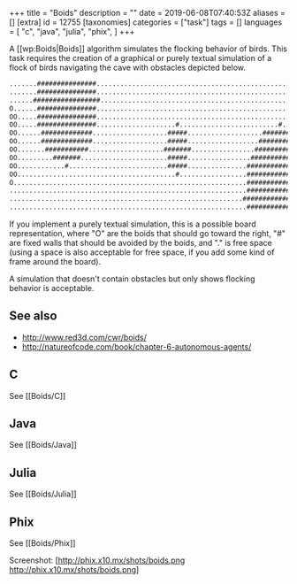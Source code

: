 +++
title = "Boids"
description = ""
date = 2019-06-08T07:40:53Z
aliases = []
[extra]
id = 12755
[taxonomies]
categories = ["task"]
tags = []
languages = [
  "c",
  "java",
  "julia",
  "phix",
]
+++

A [[wp:Boids|Boids]] algorithm simulates the flocking behavior of birds. This task requires the creation of a graphical or purely textual simulation of a flock of birds navigating the cave with obstacles depicted below.


```txt
.......###############...............................................................
.......###############...............................................................
......#################..............................................................
O......###############...............................................................
OO.....###############...............................................................
OO.....###############....................#.........................#................
OO......#############...................#####...................#########............
OO......#############...................#####..................###########...........
OO.......###########...................#######................#############..........
OO.........#######......................#####................###############.........
OO............#.........................#####...............#################........
OO........................................#.................#################........
O...........................................................#################........
............................................................#################........
...........................................................###################.......
............................................................#################........
```


If you implement a purely textual simulation, this is a possible board representation, where "O" are the boids that should go toward the right, "#" are fixed walls that should be avoided by the boids, and "." is free space (using a space is also acceptable for free space, if you add some kind of frame around the board).

A simulation that doesn't contain obstacles but only shows flocking behavior is acceptable.



## See also

* http://www.red3d.com/cwr/boids/
* http://natureofcode.com/book/chapter-6-autonomous-agents/




## C

See [[Boids/C]]


## Java

See [[Boids/Java]]


## Julia

See [[Boids/Julia]]


## Phix

See [[Boids/Phix]]

Screenshot: [http://phix.x10.mx/shots/boids.png http://phix.x10.mx/shots/boids.png]
